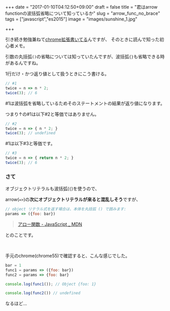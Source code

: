 +++
date = "2017-01-10T04:12:50+09:00"
draft = false
title = "君はarrow functionの波括弧省略について知っているか"
slug = "arrow_func_no_brace"
tags = ["javascript","es2015"]
image = "images/sunshine_1.jpg"

+++

引き続き勉強兼ねて[chrome拡張書いてる](https://hoshinotsuyoshi.com/post/jobcan_flex_chrome/)んですが、
そのときに読んで知った初心者メモ。

引数の丸括弧`()`の省略については知っていたんですが、波括弧`{}`も省略できる時があるんですね。


<!--more-->

1行だけ・かつ返り値として扱うときにこう書ける。

```javascript
// #1
twice = n => n * 2;
twice(3); // 6
```

\#1は波括弧を省略しているためそのステートメントの結果が返り値になります。

つまり↑の#1は以下#2と等価ではありません。

```javascript
// #2
twice = n => { n * 2; }
twice(3); // undefined
```

\#1は以下#3と等価です。

```javascript
// #3
twice = n => { return n * 2; }
twice(3); // 6
```

### さて

オブジェクトリテラルも波括弧(`{`)を使うので、

arrow(`=>`)の**次にオブジェクトリテラルが来ると混乱しそう**ですが、

>
```javascript
// object リテラル式を返す場合は、本体を丸括弧 () で囲みます:
params => ({foo: bar})
```
> [アロー関数 - JavaScript _ MDN](https://developer.mozilla.org/ja/docs/Web/JavaScript/Reference/arrow_functions)

とのことです。

<br>

手元のchrome(chrome55)で確認すると、こんな感じでした。

```javascript
bar = 1
func1 = params => ({foo: bar})
func2 = params => {foo: bar}

console.log(func1()); // Object {foo: 1}

console.log(func2()) // undefined
```

なるほど…
<script type="text/javascript" src="/js/prism.js" async></script>
